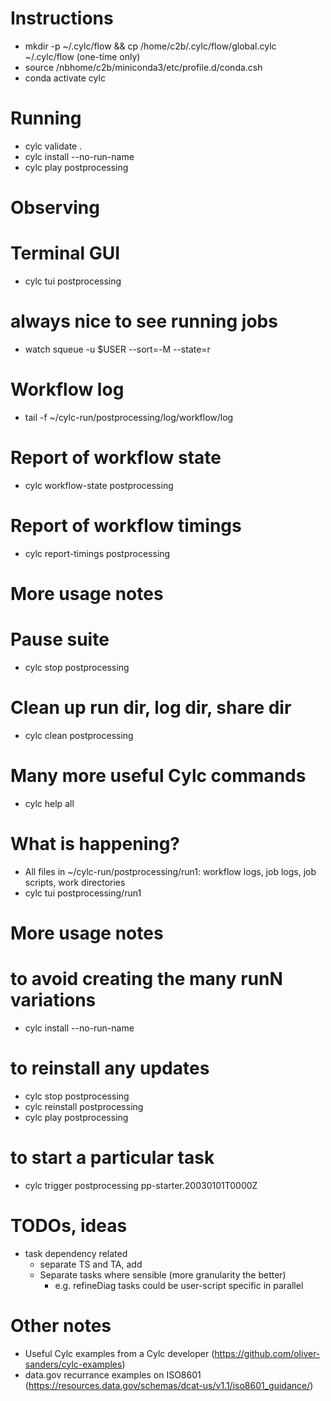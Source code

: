 # Instructions
- mkdir -p ~/.cylc/flow && cp /home/c2b/.cylc/flow/global.cylc ~/.cylc/flow (one-time only)
- source /nbhome/c2b/miniconda3/etc/profile.d/conda.csh
- conda activate cylc

# Running
- cylc validate .
- cylc install --no-run-name
- cylc play postprocessing

# Observing
# Terminal GUI
- cylc tui postprocessing
# always nice to see running jobs
- watch squeue -u $USER --sort=-M --state=r
# Workflow log
- tail -f ~/cylc-run/postprocessing/log/workflow/log
# Report of workflow state
- cylc workflow-state postprocessing
# Report of workflow timings
- cylc report-timings postprocessing

# More usage notes
# Pause suite
- cylc stop postprocessing
# Clean up run dir, log dir, share dir
- cylc clean postprocessing
# Many more useful Cylc commands
- cylc help all

# What is happening?
- All files in ~/cylc-run/postprocessing/run1: workflow logs, job logs, job scripts, work directories
- cylc tui postprocessing/run1

# More usage notes
# to avoid creating the many runN variations
- cylc install --no-run-name
# to reinstall any updates
- cylc stop postprocessing
- cylc reinstall postprocessing
- cylc play postprocessing
# to start a particular task
- cylc trigger postprocessing pp-starter.20030101T0000Z

# TODOs, ideas
- task dependency related
  - separate TS and TA, add 
  - Separate tasks where sensible (more granularity the better)
    - e.g. refineDiag tasks could be user-script specific in parallel

# Other notes
- Useful Cylc examples from a Cylc developer (https://github.com/oliver-sanders/cylc-examples)
- data.gov recurrance examples on ISO8601 (https://resources.data.gov/schemas/dcat-us/v1.1/iso8601_guidance/)
